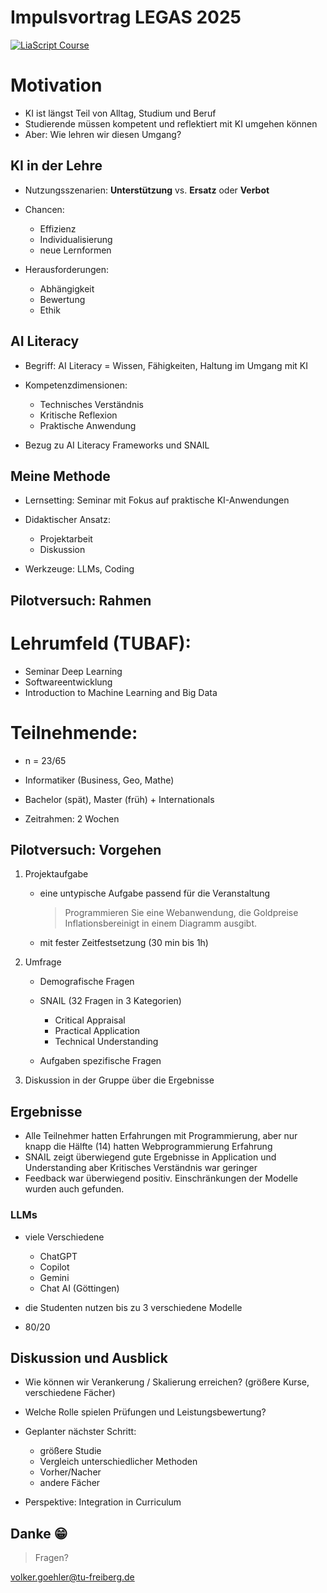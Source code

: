 <!--
author: Volker Göhler
date: 2025-09-07
email: volker.goehler@informatik.tu-freiberg.de
edit: true
-->

# Impulsvortrag LEGAS 2025

[![LiaScript Course](https://raw.githubusercontent.com/LiaScript/LiaScript/master/badges/course.svg)](https://liascript.github.io/course/?https://liascript.github.io/course/?https://raw.githubusercontent.com/vgoehler/Impulsvortrag_LEGAS_2025/refs/heads/main/README.md)


Motivation
==========

- KI ist längst Teil von Alltag, Studium und Beruf
- Studierende müssen kompetent und reflektiert mit KI umgehen können
- Aber: Wie lehren wir diesen Umgang?

## KI in der Lehre

- Nutzungsszenarien: **Unterstützung** vs. **Ersatz** oder **Verbot**
- Chancen: 

  - Effizienz
  - Individualisierung
  - neue Lernformen

- Herausforderungen: 

  - Abhängigkeit
  - Bewertung
  - Ethik

## AI Literacy

- Begriff: AI Literacy = Wissen, Fähigkeiten, Haltung im Umgang mit KI
- Kompetenzdimensionen:
  
  - Technisches Verständnis
  - Kritische Reflexion
  - Praktische Anwendung
  
- Bezug zu AI Literacy Frameworks und SNAIL

## Meine Methode

- Lernsetting: Seminar mit Fokus auf praktische KI-Anwendungen
- Didaktischer Ansatz:
  
  - Projektarbeit
  - Diskussion
    
- Werkzeuge: LLMs, Coding

## Pilotversuch: Rahmen

Lehrumfeld (TUBAF):
===============
  
  - Seminar Deep Learning
  - Softwareentwicklung
  - Introduction to Machine Learning and Big Data
    
Teilnehmende:
============
  
  -  n = 23/65
  - Informatiker (Business, Geo, Mathe)
  - Bachelor (spät), Master (früh) + Internationals
    
- Zeitrahmen: 2 Wochen

## Pilotversuch: Vorgehen

1. Projektaufgabe
   - eine untypische Aufgabe passend für die Veranstaltung

     > Programmieren Sie eine Webanwendung, die Goldpreise Inflationsbereinigt in einem Diagramm ausgibt.
     
   - mit fester Zeitfestsetzung (30 min bis 1h)
2. Umfrage
   
   - Demografische Fragen
   - SNAIL (32 Fragen in 3 Kategorien)
     
     - Critical Appraisal
     - Practical Application
     - Technical Understanding
       
   - Aufgaben spezifische Fragen
     
4. Diskussion in der Gruppe über die Ergebnisse

## Ergebnisse

- Alle Teilnehmer hatten Erfahrungen mit Programmierung, aber nur knapp die Hälfte (14) hatten Webprogrammierung Erfahrung
- SNAIL zeigt überwiegend gute Ergebnisse in Application und Understanding aber Kritisches Verständnis war geringer
- Feedback war überwiegend positiv. Einschränkungen der Modelle wurden auch gefunden.

### LLMs

- viele Verschiedene
  
  - ChatGPT
  - Copilot
  - Gemini
  - Chat AI (Göttingen)
    
- die Studenten nutzen bis zu 3 verschiedene Modelle
- 80/20

## Diskussion und Ausblick

- Wie können wir Verankerung / Skalierung erreichen? (größere Kurse, verschiedene Fächer)
- Welche Rolle spielen Prüfungen und Leistungsbewertung?


- Geplanter nächster Schritt:
  
  - größere Studie
  - Vergleich unterschiedlicher Methoden
  - Vorher/Nacher
  - andere Fächer
    
- Perspektive: Integration in Curriculum

## Danke 😁 

> Fragen?

volker.goehler@tu-freiberg.de

